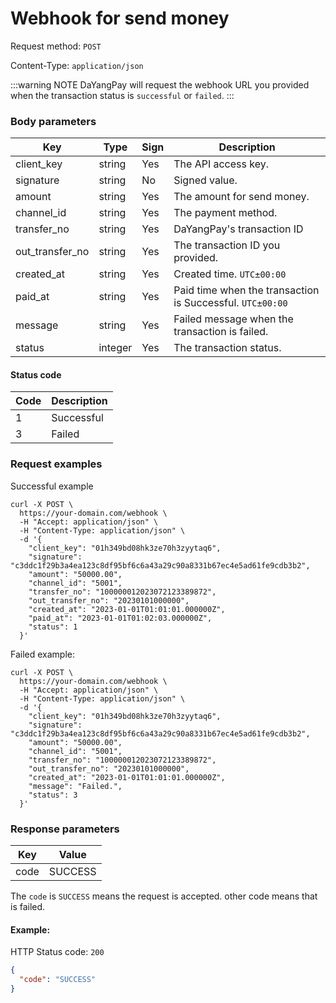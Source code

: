 # Webhook for send money 

Request method: `POST`

Content-Type: `application/json`

:::warning NOTE
DaYangPay will request the webhook URL you provided when the transaction status is `successful` or `failed`.
:::

### Body parameters <Badge type="tip" text="Body" vertical="top" />

| Key             | Type    | Sign | Description                                               |
|-----------------|---------|------|-----------------------------------------------------------|
| client_key      | string  | Yes  | The API access key.                                       |
| signature       | string  | No   | Signed value.                                             |
| amount          | string  | Yes  | The amount for send money.                                |
| channel_id      | string  | Yes  | The payment method.                                       |
| transfer_no     | string  | Yes  | DaYangPay's transaction ID                                |
| out_transfer_no | string  | Yes  | The transaction ID you provided.                          |
| created_at      | string  | Yes  | Created time. `UTC±00:00`                                 |
| paid_at         | string  | Yes  | Paid time when the transaction is Successful. `UTC±00:00` |
| message         | string  | Yes  | Failed message when the transaction is failed.            |
| status          | integer | Yes  | The transaction status.                                   |

#### Status code

| Code | Description |
|------|-------------|
| 1    | Successful  | 
| 3    | Failed      | 

### Request examples

Successful example

```shell{11,14}
curl -X POST \
  https://your-domain.com/webhook \
  -H "Accept: application/json" \
  -H "Content-Type: application/json" \
  -d '{
    "client_key": "01h349bd08hk3ze70h3zyytaq6",
    "signature": "c3ddc1f29b3a4ea123c8df95bf6c6a43a29c90a8331b67ec4e5ad61fe9cdb3b2",
    "amount": "50000.00",
    "channel_id": "5001",
    "transfer_no": "100000012023072123389872",
    "out_transfer_no": "20230101000000",
    "created_at": "2023-01-01T01:01:01.000000Z",
    "paid_at": "2023-01-01T01:02:03.000000Z",
    "status": 1
  }'
```

Failed example:

```shell{11,13,14}
curl -X POST \
  https://your-domain.com/webhook \
  -H "Accept: application/json" \
  -H "Content-Type: application/json" \
  -d '{
    "client_key": "01h349bd08hk3ze70h3zyytaq6",
    "signature": "c3ddc1f29b3a4ea123c8df95bf6c6a43a29c90a8331b67ec4e5ad61fe9cdb3b2",
    "amount": "50000.00",
    "channel_id": "5001",
    "transfer_no": "100000012023072123389872",
    "out_transfer_no": "20230101000000",
    "created_at": "2023-01-01T01:01:01.000000Z",
    "message": "Failed.",
    "status": 3
  }'
```

### Response parameters

| Key  | Value    |
|------|----------|
| code | SUCCESS  |

The `code` is `SUCCESS` means the request is accepted. other code means that is failed.

#### Example:

HTTP Status code: `200`

```json
{
  "code": "SUCCESS"
}
```
